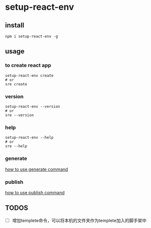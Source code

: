 # setup-react-env

## install
```shell
npm i setup-react-env -g
```

## usage
### to create react app
```shell
setup-react-env create
# or
sre create
```

### version
```shell
setup-react-env --version
# or
sre --version
```

### help
```shell
setup-react-env --help
# or
sre --help
```

### generate
[how to use generate command](https://github.com/HuiWang111/setup-react-env/blob/main/docs/generate.md)

### publish
[how to use publish command](https://github.com/HuiWang111/setup-react-env/blob/main/docs/publish.md)

## TODOS
- [ ] 增加templete命令，可以将本机的文件夹作为templete加入的脚手架中